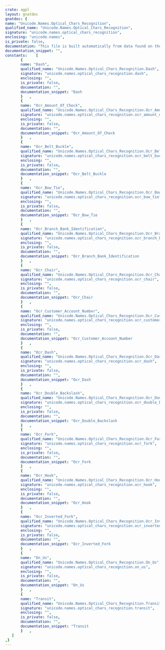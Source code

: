 ```yaml
---
crate: agpl
layout: gnatdoc
gnatdoc: {
name: "Unicode.Names.Optical_Chars_Recognition",
qualified_name: "Unicode.Names.Optical_Chars_Recognition",
signature: "unicode.names.optical_chars_recognition",
enclosing: "unicode.names",
is_private: false,
documentation: "This file is built automatically from data found on the\nunicode web site (http://www.unicode.org)",
documentation_snippet: "",
constants:    [
       {
       name: "Dash",
       qualified_name: "Unicode.Names.Optical_Chars_Recognition.Dash",
       signature: "unicode.names.optical_chars_recognition.dash",
       enclosing: "",
       is_private: false,
       documentation: "",
       documentation_snippet: "Dash                                    : constant Unicode_Char := 16#2449#;",
       }   ,
       {
       name: "Ocr_Amount_Of_Check",
       qualified_name: "Unicode.Names.Optical_Chars_Recognition.Ocr_Amount_Of_Check",
       signature: "unicode.names.optical_chars_recognition.ocr_amount_of_check",
       enclosing: "",
       is_private: false,
       documentation: "",
       documentation_snippet: "Ocr_Amount_Of_Check                     : constant Unicode_Char := 16#2447#;",
       }   ,
       {
       name: "Ocr_Belt_Buckle",
       qualified_name: "Unicode.Names.Optical_Chars_Recognition.Ocr_Belt_Buckle",
       signature: "unicode.names.optical_chars_recognition.ocr_belt_buckle",
       enclosing: "",
       is_private: false,
       documentation: "",
       documentation_snippet: "Ocr_Belt_Buckle                         : constant Unicode_Char := 16#2444#;",
       }   ,
       {
       name: "Ocr_Bow_Tie",
       qualified_name: "Unicode.Names.Optical_Chars_Recognition.Ocr_Bow_Tie",
       signature: "unicode.names.optical_chars_recognition.ocr_bow_tie",
       enclosing: "",
       is_private: false,
       documentation: "",
       documentation_snippet: "Ocr_Bow_Tie                             : constant Unicode_Char := 16#2445#;",
       }   ,
       {
       name: "Ocr_Branch_Bank_Identification",
       qualified_name: "Unicode.Names.Optical_Chars_Recognition.Ocr_Branch_Bank_Identification",
       signature: "unicode.names.optical_chars_recognition.ocr_branch_bank_identification",
       enclosing: "",
       is_private: false,
       documentation: "",
       documentation_snippet: "Ocr_Branch_Bank_Identification          : constant Unicode_Char := 16#2446#;",
       }   ,
       {
       name: "Ocr_Chair",
       qualified_name: "Unicode.Names.Optical_Chars_Recognition.Ocr_Chair",
       signature: "unicode.names.optical_chars_recognition.ocr_chair",
       enclosing: "",
       is_private: false,
       documentation: "",
       documentation_snippet: "Ocr_Chair                               : constant Unicode_Char := 16#2441#;",
       }   ,
       {
       name: "Ocr_Customer_Account_Number",
       qualified_name: "Unicode.Names.Optical_Chars_Recognition.Ocr_Customer_Account_Number",
       signature: "unicode.names.optical_chars_recognition.ocr_customer_account_number",
       enclosing: "",
       is_private: false,
       documentation: "",
       documentation_snippet: "Ocr_Customer_Account_Number             : constant Unicode_Char := 16#2449#;",
       }   ,
       {
       name: "Ocr_Dash",
       qualified_name: "Unicode.Names.Optical_Chars_Recognition.Ocr_Dash",
       signature: "unicode.names.optical_chars_recognition.ocr_dash",
       enclosing: "",
       is_private: false,
       documentation: "",
       documentation_snippet: "Ocr_Dash                                : constant Unicode_Char := 16#2448#;",
       }   ,
       {
       name: "Ocr_Double_Backslash",
       qualified_name: "Unicode.Names.Optical_Chars_Recognition.Ocr_Double_Backslash",
       signature: "unicode.names.optical_chars_recognition.ocr_double_backslash",
       enclosing: "",
       is_private: false,
       documentation: "",
       documentation_snippet: "Ocr_Double_Backslash                    : constant Unicode_Char := 16#244A#;",
       }   ,
       {
       name: "Ocr_Fork",
       qualified_name: "Unicode.Names.Optical_Chars_Recognition.Ocr_Fork",
       signature: "unicode.names.optical_chars_recognition.ocr_fork",
       enclosing: "",
       is_private: false,
       documentation: "",
       documentation_snippet: "Ocr_Fork                                : constant Unicode_Char := 16#2442#;",
       }   ,
       {
       name: "Ocr_Hook",
       qualified_name: "Unicode.Names.Optical_Chars_Recognition.Ocr_Hook",
       signature: "unicode.names.optical_chars_recognition.ocr_hook",
       enclosing: "",
       is_private: false,
       documentation: "",
       documentation_snippet: "Ocr_Hook                                : constant Unicode_Char := 16#2440#;",
       }   ,
       {
       name: "Ocr_Inverted_Fork",
       qualified_name: "Unicode.Names.Optical_Chars_Recognition.Ocr_Inverted_Fork",
       signature: "unicode.names.optical_chars_recognition.ocr_inverted_fork",
       enclosing: "",
       is_private: false,
       documentation: "",
       documentation_snippet: "Ocr_Inverted_Fork                       : constant Unicode_Char := 16#2443#;",
       }   ,
       {
       name: "On_Us",
       qualified_name: "Unicode.Names.Optical_Chars_Recognition.On_Us",
       signature: "unicode.names.optical_chars_recognition.on_us",
       enclosing: "",
       is_private: false,
       documentation: "",
       documentation_snippet: "On_Us                                   : constant Unicode_Char := 16#2448#;",
       }   ,
       {
       name: "Transit",
       qualified_name: "Unicode.Names.Optical_Chars_Recognition.Transit",
       signature: "unicode.names.optical_chars_recognition.transit",
       enclosing: "",
       is_private: false,
       documentation: "",
       documentation_snippet: "Transit                                 : constant Unicode_Char := 16#2446#;",
       }   ,
   ]
,}
---
```

